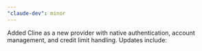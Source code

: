 ```yaml
---
"claude-dev": minor
---
```


Added Cline as a new provider with native authentication, account management, and credit limit handling. Updates include:
